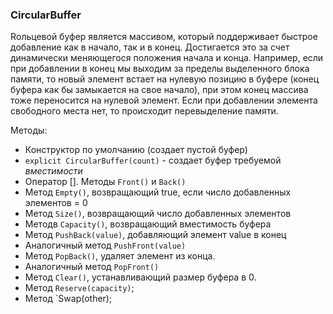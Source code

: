 ### CircularBuffer

Rольцевой буфер является массивом, который поддерживает быстрое добавление как в начало, так и в конец. Достигается это за счет динамически меняющегося положения начала и конца.
Например, если при добавлении в конец мы выходим за пределы выделенного блока памяти,
то новый элемент встает на нулевую позицию в буфере (конец буфера как бы
замыкается на свое начало), при этом конец массива тоже переносится на нулевой элемент.
Если при добавлении элемента свободного места нет, то происходит перевыделение
памяти.

Методы:
* Конструктор по умолчанию (создает пустой буфер)
* `explicit CircularBuffer(count)` - создает буфер требуемой *вместимости*
* Оператор []. 
Методы `Front()` и `Back()`
* Метод `Empty()`, возвращающий true, если число добавленных элементов = 0
* Метод `Size()`, возвращающий число добавленных элементов
* Методв `Capacity()`, возвращающий вместимость буфера
* Метод `PushBack(value)`, добавляющий элемент value в конец
* Аналогичный метод `PushFront(value)`
* Метод `PopBack()`, удаляет элемент из конца.
 * Аналогичный метод `PopFront()`
 * Метод `Clear()`, устанавливающий размер буфера в 0.
 * Метод `Reserve(capacity)`;
 * Метод `Swap(other);
